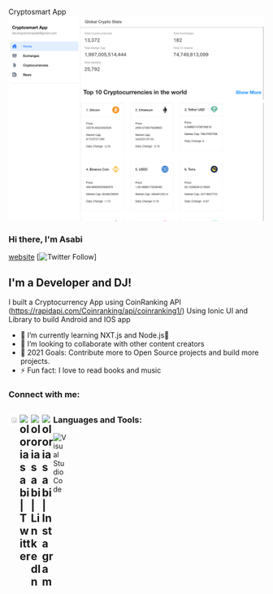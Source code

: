 Cryptosmart App
![IMG-3755](https://raw.githubusercontent.com/OloriAsabi/book-images/main/src/PROGRAM/ProjectImages/cryptosmart.png)
### Hi there, I'm Asabi

[website](https://oloriasabi.github.io/form-app/)
[![Twitter Follow](https://img.shields.io/twitter/follow/olorii_ashabi?color=1DA1F2&logo=twitter&style=for-the-badge)]

## I'm a Developer and DJ!

I built a Cryptocurrency App using CoinRanking API (https://rapidapi.com/Coinranking/api/coinranking1/)
Using Ionic UI and Library to build Android and IOS app


- 🌱 I’m currently learning NXT.js and Node.js🤣
- 👯 I’m looking to collaborate with other content creators
- 🥅 2021 Goals: Contribute more to Open Source projects and build more projects.
- ⚡ Fun fact: I love to read books and music
### Connect with me:
[<img align="left" alt="oloriasabi" width="22px" src="https://raw.githubusercontent.com/OloriAsabi/book-images/main/src/PROGRAM/2.png" />](https://www.oloriasabi.com)
[<img align="left" alt="oloriasabi | Twitter" width="22px" src="https://cdn.jsdelivr.net/npm/simple-icons@v3/icons/twitter.svg" />](https://www.twitter.com/olorii_ashabi)
[<img align="left" alt="oloriasabi | LinkedIn" width="22px" src="https://cdn.jsdelivr.net/npm/simple-icons@v3/icons/linkedin.svg" />](http://linkedin.com/in/ashabilateefatoduntan)
[<img align="left" alt="oloriasabi | Instagram" width="22px" src="https://cdn.jsdelivr.net/npm/simple-icons@v3/icons/instagram.svg" />](https://www.instagram.com/olori_asabi)
--
### Languages and Tools:
<img align="left" alt="Visual Studio Code" width="26px"/>

